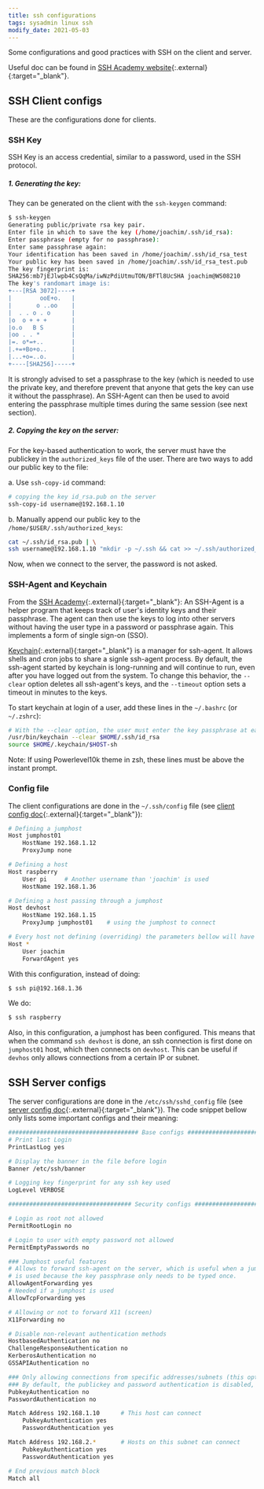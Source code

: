 ```yaml
---
title: ssh configurations
tags: sysadmin linux ssh
modify_date: 2021-05-03
---
```


Some configurations and good practices with SSH on the client and server. 

<!--more-->

Useful doc can be found in [SSH Academy website](https://www.ssh.com/academy/ssh){:.external}{:target="_blank"}.


## SSH Client configs 

These are the configurations done for clients.

### SSH Key

SSH Key is an access credential, similar to a password, used in the SSH protocol. 

##### 1. Generating the key:

They can be generated on the client with the `ssh-keygen` command:

```bash
$ ssh-keygen
Generating public/private rsa key pair.
Enter file in which to save the key (/home/joachim/.ssh/id_rsa): 
Enter passphrase (empty for no passphrase):
Enter same passphrase again:
Your identification has been saved in /home/joachim/.ssh/id_rsa_test
Your public key has been saved in /home/joachim/.ssh/id_rsa_test.pub
The key fingerprint is:
SHA256:mb7jEJlwpb4CsQqMa/iwNzPdiUtmuTON/BFTl8UcSHA joachim@WS08210
The key's randomart image is:
+---[RSA 3072]----+
|        ooE+o.   |
|       o ..oo    |
|  . . o . o      |
|o  o + + +       |
|o.o   B S        |
|oo . . *         |
|=. o*=+..        |
|.+=+Bo+o..       |
|...+o=..o.       |
+----[SHA256]-----+
```

It is strongly advised to set a passphrase to the key (which is needed to use the private key, and therefore prevent that anyone that gets the key can use it without the passphrase). An SSH-Agent can then be used to avoid entering the passphrase multiple times during the same session (see next section).

##### 2. Copying the key on the server:

For the key-based authentication to work, the server must have the publickey in the `authorized_keys` file of the user. There are two ways to add our public key to the file:

a. Use `ssh-copy-id` command:

   ```bash
   # copying the key id_rsa.pub on the server
   ssh-copy-id username@192.168.1.10
   ```

b. Manually append our public key to the `/home/$USER/.ssh/authorized_keys`:

   ```bash
   cat ~/.ssh/id_rsa.pub | \
   ssh username@192.168.1.10 "mkdir -p ~/.ssh && cat >> ~/.ssh/authorized_keys"
   ```

   Now, when we connect to the server, the password is not asked.

### SSH-Agent and Keychain

From the [SSH Academy](https://www.ssh.com/academy/ssh/agent){:.external}{:target="_blank"}:
An SSH-Agent is a helper program that keeps track of user's identity keys and their passphrase. The agent can then use the keys to log into other servers without having the user type in a password or passphrase again. This implements a form of single sign-on (SSO).

[Keychain](https://linux.die.net/man/1/keychain){:.external}{:target="_blank"} is a manager for ssh-agent. It allows shells and cron jobs to share a signle ssh-agent process. By default, the ssh-agent started by keychain is long-running and will continue to run, even after you have logged out from the system. To change this behavior, the `--clear` option deletes all ssh-agent's keys, and the `--timeout` option sets a timeout in minutes to the keys.

To start keychain at login of a user, add these lines in the `~/.bashrc` (or `~/.zshrc`):

```bash
# With the --clear option, the user must enter the key passphrase at each new login
/usr/bin/keychain --clear $HOME/.ssh/id_rsa
source $HOME/.keychain/$HOST-sh
```

Note: If using Powerlevel10k theme in zsh, these lines must be above the instant prompt.

### Config file

The client configurations are done in the `~/.ssh/config` file (see [client config doc](https://www.ssh.com/academy/ssh/config){:.external}{:target="_blank"}):

```bash
# Defining a jumphost
Host jumphost01
    HostName 192.168.1.12
    ProxyJump none

# Defining a host
Host raspberry
    User pi     # Another username than 'joachim' is used
    HostName 192.168.1.36

# Defining a host passing through a jumphost
Host devhost
    HostName 192.168.1.15
    ProxyJump jumphost01    # using the jumphost to connect

# Every host not defining (overriding) the parameters bellow will have their value 
Host *
    User joachim
    ForwardAgent yes
```

With this configuration, instead of doing:

```bash
$ ssh pi@192.168.1.36
```

We do:

```bash
$ ssh raspberry
```

Also, in this configuration, a jumphost has been configured. This means that when the command `ssh devhost` is done, an ssh connection is first done on `jumphost01` host, which then connects on `devhost`. This can be useful if `devhos` only allows connections from a certain IP or subnet.

## SSH Server configs

The server configurations are done in the `/etc/ssh/sshd_config` file (see [server config doc](https://www.ssh.com/academy/ssh/sshd_config){:.external}{:target="_blank"}). The code snippet bellow only lists some important configs and their meaning:

```bash
##################################### Base configs #####################################
# Print last Login
PrintLastLog yes

# Display the banner in the file before login
Banner /etc/ssh/banner

# Logging key fingerprint for any ssh key used
LogLevel VERBOSE

################################### Security configs ###################################

# Login as root not allowed
PermitRootLogin no

# Login to user with empty password not allowed
PermitEmptyPasswords no

### Jumphost useful features
# Allows to forward ssh-agent on the server, which is useful when a jumphost
# is used because the key passphrase only needs to be typed once.
AllowAgentForwarding yes
# Needed if a jumphost is used
AllowTcpForwarding yes

# Allowing or not to forward X11 (screen)
X11Forwarding no

# Disable non-relevant authentication methods
HostbasedAuthentication no
ChallengeResponseAuthentication no
KerberosAuthentication no
GSSAPIAuthentication no

### Only allowing connections from specific addresses/subnets (this option can be used for better security)
### By default, the publickey and password authentication is disabled, but on a match, it is overriden
PubkeyAuthentication no
PasswordAuthentication no

Match Address 192.168.1.10      # This host can connect
    PubkeyAuthentication yes
    PasswordAuthentication yes

Match Address 192.168.2.*       # Hosts on this subnet can connect
    PubkeyAuthentication yes
    PasswordAuthentication yes

# End previous match block
Match all

```
